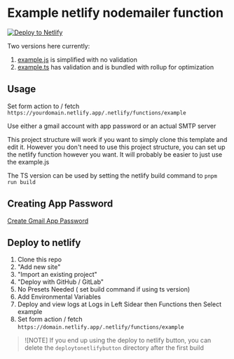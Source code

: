 # Example netlify nodemailer function

[![Deploy to Netlify](https://www.netlify.com/img/deploy/button.svg)](https://app.netlify.com/start/deploy?repository=https://github.com/OliverSpeir/nodemailer-netlify-example)

Two versions here currently: 

1. [example.js](/src/example.js) is simplified with no validation
2. [example.ts](/src/example.ts) has validation and is bundled with rollup for optimization 

## Usage

Set form action to / fetch `https://yourdomain.netlify.app/.netlify/functions/example`

Use either a gmail account with app password or an actual SMTP server

This project structure will work if you want to simply clone this template and edit it. However you don't need to use this project structure, you can set up the netlify function however you want. It will probably be easier to just use the example.js 

The TS version can be used by setting the netlify build command to `pnpm run build`

## Creating App Password

[Create Gmail App Password](https://security.google.com/settings/security/apppasswords)

## Deploy to netlify

1. Clone this repo
2. "Add new site"
3. "Import an existing project"
4. "Deploy with GitHub / GitLab"
5. No Presets Needed ( set build command if using ts version)
6. Add Environmental Variables
7. Deploy and view logs at Logs in Left Sidear then Functions then Select example
8. Set form action / fetch `https://domain.netlify.app/.netlify/functions/example`

> ![NOTE] 
> If you end up using the deploy to netlify button, you can delete the `deploytonetlifybutton` directory after the first build